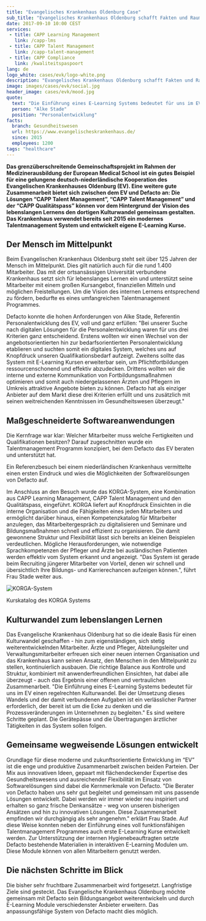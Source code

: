 ```yaml
---
title: "Evangelisches Krankenhaus Oldenburg Case"
sub_title: "Evangelisches Krankenhaus Oldenburg schafft Fakten und Raum für Talent"
date: 2017-09-10 10:00 CEST
services:
 - title: CAPP Learning Management
   link: /capp-lms
 - title: CAPP Talent Management
   link: /capp-talent-management
 - title: CAPP Compliance
   link: /kwaliteitspaspoort
lang: de
logo_white: cases/evk/logo-white.png
description: "Evangelisches Krankenhaus Oldenburg schafft Fakten und Raum für Talent"
image: images/cases/evk/social.jpg
header_image: cases/evk/mood.jpg
quote:
  text: "Die Einführung eines E-Learning Systems bedeutet für uns im EV einen regelrechten Kulturwandel."
  person: "Alke Stade"
  position: "Personalentwicklung"
facts:
  branch: Gesundheitswesen
  url: https://www.evangelischeskrankenhaus.de/
  since: 2015
  employees: 1200
tags: "healthcare"
---
```


__Das grenzüberschreitende Gemeinschaftsprojekt im Rahmen der Medizinerausbildung der European Medical School ist ein gutes Beispiel für eine gelungene deutsch-niederländische Kooperation des Evangelischen Krankenhauses Oldenburg (EV). Eine weitere gute Zusammenarbeit bietet sich zwischen dem EV und Defacto an: Die Lösungen “CAPP Talent Management”, “CAPP Talent Management” und der “CAPP Qualitätspass” können vor dem Hintergrund der Vision des lebenslangen Lernens den dortigen Kulturwandel gemeinsam gestalten. Das Krankenhaus verwendet bereits seit 2015 ein modernes Talentmanagement System und entwickelt eigene E-Learning Kurse.__

## Der Mensch im Mittelpunkt

Beim Evangelischen Krankenhaus Oldenburg steht seit über 125 Jahren der Mensch im Mittelpunkt. Dies gilt natürlich auch für die rund 1.400 Mitarbeiter. Das mit der ortsansässigen Universität verbundene Krankenhaus setzt sich für lebenslanges Lernen ein und unterstützt seine Mitarbeiter mit einem großen Kursangebot, finanziellen Mitteln und möglichen Freistellungen. Um die Vision des internen Lernens entsprechend zu fördern, bedurfte es eines umfangreichen Talentmanagement Programmes.

Defacto konnte die hohen Anforderungen von Alke Stade, Referentin Personalentwicklung des EV, voll und ganz erfüllen: "Bei unserer Suche nach digitalen Lösungen für die Personalentwicklung waren für uns drei Kriterien ganz entscheidend. Erstens wollten wir einen Wechsel von der angebotsorientierten hin zur bedarfsorientierten Personalentwicklung etablieren und suchten somit ein digitales System, welches uns auf Knopfdruck unseren Qualifikationsbedarf aufzeigt. Zweitens sollte das System mit E-Learning Kursen erweiterbar sein, um Pflichtfortbildungen ressourcenschonend und effektiv abzudecken. Drittens wollten wir die interne und externe Kommunikation von Fortbildungsmaßnahmen optimieren und somit auch niedergelassenen Ärzten und Pflegern im Umkreis attraktive Angebote bieten zu können. Defacto hat als einziger Anbieter auf dem Markt diese drei Kriterien erfüllt und uns zusätzlich mit seinen weitreichenden Kenntnissen im Gesundheitswesen überzeugt."

## Maßgeschneiderte Softwareanwendungen

Die Kernfrage war klar: Welcher Mitarbeiter muss welche Fertigkeiten und Qualifikationen besitzen? Darauf zugeschnitten wurde ein Talentmanagement Programm konzipiert, bei dem Defacto das EV beraten und unterstützt hat.

Ein Referenzbesuch bei einem niederländischen Krankenhaus vermittelte einen ersten Eindruck und wies die Möglichkeiten der Softwarelösungen von Defacto auf.

Im Anschluss an den Besuch wurde das KORGA-System, eine Kombination aus CAPP Learning Management, CAPP Talent Management und den Qualitätspass, eingeführt. KORGA liefert auf Knopfdruck Einsichten in die interne Organisation und die Fähigkeiten eines jeden Mitarbeiters und ermöglicht darüber hinaus, einen Kompetenzkatalog für Mitarbeiter anzulegen, das Mitarbeitergespräch zu digitalisieren und Seminare und Bildungsmaßnahmen schnell und effizient zu organisieren. Die damit gewonnene Struktur und Flexibilität lässt sich bereits an kleinen Beispielen verdeutlichen. Mögliche Herausforderungen, wie notwendige Sprachkompetenzen der Pfleger und Ärzte bei ausländischen Patienten werden effektiv vom System erkannt und angezeigt. "Das System ist gerade beim Recruiting jüngerer Mitarbeiter von Vorteil, denen wir schnell und übersichtlich Ihre Bildungs- und Karrierechancen aufzeigen können.", führt Frau Stade weiter aus.

![KORGA-System](/images/cases/evk/evk-kurskatalog.png)
<p class="caption">Kurskatalog des KORGA Systems</p>

## Kulturwandel zum lebenslangen Lernen

Das Evangelische Krankenhaus Oldenburg hat so die ideale Basis für einen Kulturwandel geschaffen - hin zum eigenständigen, sich stetig weiterentwickelnden Mitarbeiter. Ärzte und Pfleger, Abteilungsleiter und Verwaltungsmitarbeiter erfreuen sich einer neuen internen Organisation und das Krankenhaus kann seinen Ansatz, den Menschen in den Mittelpunkt zu stellen, kontinuierlich ausbauen. Die richtige Balance aus Kontrolle und Struktur, kombiniert mit anwenderfreundlichen Einsichten, hat dabei alle überzeugt - auch das Ergebnis einer offenen und vertraulichen Zusammenarbeit. "Die Einführung eines E-Learning Systems bedeutet für uns im EV einen regelrechten Kulturwandel. Bei der Umsetzung dieses Wandels und der damit verbundenen Aufgaben ist ein verlässlicher Partner erforderlich, der bereit ist um die Ecke zu denken und die Prozessveränderungen im Unternehmen zu begleiten." Es sind weitere Schritte geplant. Die Gerätepässe und die Übertragungen ärztlicher Tätigkeiten in das System sollen folgen.

## Gemeinsame wegweisende Lösungen entwickelt

Grundlage für diese moderne und zukunftsorientierte Entwicklung im “EV” ist die enge und produktive Zusammenarbeit zwischen beiden Parteien. Der Mix aus innovativen Ideen, gepaart mit flächendeckender Expertise des Gesundheitswesens und ausreichender Flexibilität im Einsatz von Softwarelösungen sind dabei die Kernmerkmale von Defacto. "Die Berater von Defacto haben uns sehr gut begleitet und gemeinsam mit uns passende Lösungen entwickelt. Dabei werden wir immer wieder neu inspiriert und erhalten so ganz frische Denkansätze - weg von unseren bisherigen Ansätzen und hin zu innovativen Lösungen. Diese Zusammenarbeit empfinden wir durchgängig als sehr angenehm." erklärt Frau Stade. Auf diese Weise konnten neben der Einführung eines voll funktionsfähigen Talentmanagement Programmes auch erste E-Learning Kurse entwickelt werden. Zur Unterstützung der internen Hygienebeauftragten setzte Defacto bestehende Materialien in interaktiven E-Learning Modulen um. Diese Module können von allen Mitarbeitern genutzt werden.

## Die nächsten Schritte im Blick

Die bisher sehr fruchtbare Zusammenarbeit wird fortgesetzt. Langfristige Ziele sind gesteckt. Das Evangelische Krankenhaus Oldenburg möchte gemeinsam mit Defacto sein Bildungsangebot weiterentwickeln und durch E-Learning Module verschiedenster Anbieter erweitern. Das anpassungsfähige System von Defacto macht dies möglich.
